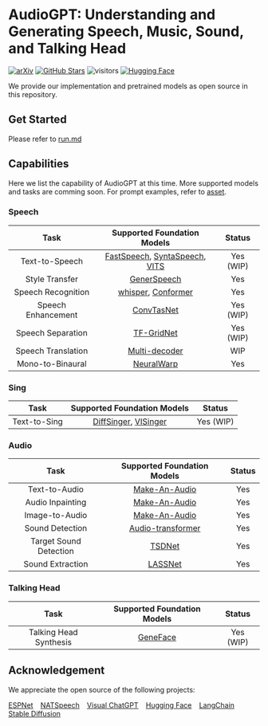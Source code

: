 # AudioGPT: Understanding and Generating Speech, Music, Sound, and Talking Head

[![arXiv](https://img.shields.io/badge/arXiv-Paper-<COLOR>.svg)](https://arxiv.org/abs/2304.12995)
[![GitHub Stars](https://img.shields.io/github/stars/AIGC-Audio/AudioGPT?style=social)](https://github.com/AIGC-Audio/AudioGPT)
![visitors](https://visitor-badge.glitch.me/badge?page_id=AIGC-Audio.AudioGPT)
[![Hugging Face](https://img.shields.io/badge/%F0%9F%A4%97%20Hugging%20Face-blue)](https://huggingface.co/spaces/AIGC-Audio/AudioGPT)


We provide our implementation and pretrained models as open source in this repository.


## Get Started

Please refer to [run.md](run.md)


## Capabilities

Here we list the capability of AudioGPT at this time. More supported models and tasks are comming soon. For prompt examples, refer to [asset](assets/README.md).

### Speech
|            Task            |   Supported Foundation Models   | Status |
|:--------------------------:|:-------------------------------:|:------:|
|       Text-to-Speech       | [FastSpeech](), [SyntaSpeech](), [VITS]() |  Yes (WIP)   |
|       Style Transfer       |         [GenerSpeech]()         |  Yes   |
|     Speech Recognition     |           [whisper](), [Conformer]()           |  Yes   |
|     Speech Enhancement     |          [ConvTasNet]()         |  Yes (WIP)   |
|     Speech Separation      |          [TF-GridNet]()         |  Yes (WIP)   |
|     Speech Translation     |          [Multi-decoder]()      |  WIP   |
|      Mono-to-Binaural      |          [NeuralWarp]()         |  Yes   |

### Sing

|           Task            |   Supported Foundation Models   | Status |
|:-------------------------:|:-------------------------------:|:------:|
|       Text-to-Sing        |         [DiffSinger](), [VISinger]()          |  Yes (WIP)   |

### Audio
|          Task          | Supported Foundation Models | Status |
|:----------------------:|:---------------------------:|:------:|
|     Text-to-Audio      |      [Make-An-Audio]()      |  Yes   |
|    Audio Inpainting    |      [Make-An-Audio]()      |  Yes   |
|     Image-to-Audio     |      [Make-An-Audio]()      |  Yes   |
|    Sound Detection     |    [Audio-transformer]()    | Yes    |
| Target Sound Detection |    [TSDNet]()    |  Yes   |
|    Sound Extraction    |    [LASSNet]()    |  Yes   |


### Talking Head

|           Task            |   Supported Foundation Models   |   Status   |
|:-------------------------:|:-------------------------------:|:----------:|
|  Talking Head Synthesis   |          [GeneFace]()           | Yes (WIP)  |


## Acknowledgement
We appreciate the open source of the following projects:

[ESPNet](https://github.com/espnet/espnet) &#8194;
[NATSpeech](https://github.com/NATSpeech/NATSpeech) &#8194;
[Visual ChatGPT](https://github.com/microsoft/visual-chatgpt) &#8194;
[Hugging Face](https://github.com/huggingface) &#8194;
[LangChain](https://github.com/hwchase17/langchain) &#8194;
[Stable Diffusion](https://github.com/CompVis/stable-diffusion) &#8194;
